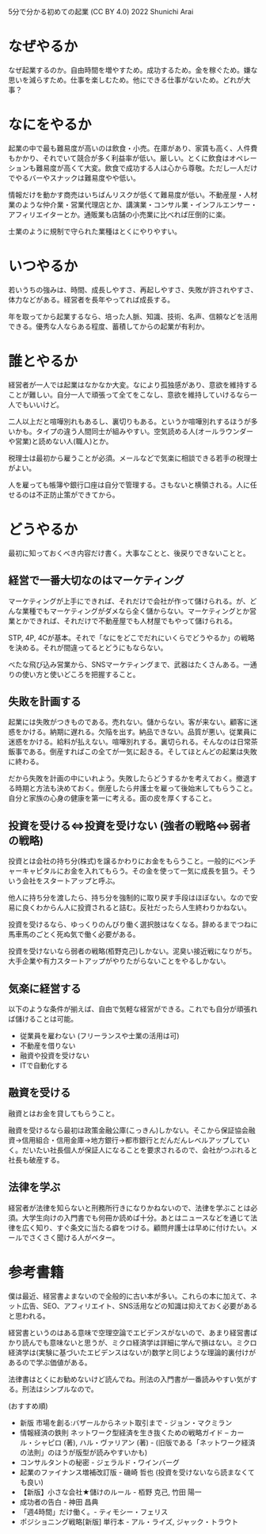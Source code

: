 5分で分かる初めての起業 (CC BY 4.0) 2022 Shunichi Arai

# なぜやるか

なぜ起業するのか。自由時間を増やすため。成功するため。金を稼ぐため。嫌な思いを減らすため。仕事を楽しむため。他にできる仕事がないため。どれが大事？

# なにをやるか

起業の中で最も難易度が高いのは飲食・小売。在庫があり、家賃も高く、人件費もかかり、それでいて競合が多く利益率が低い。厳しい。とくに飲食はオペレーションも難易度が高くて大変。飲食で成功する人は心から尊敬。ただし一人だけでやるバーやスナックは難易度やや低い。

情報だけを動かす商売はいちばんリスクが低くて難易度が低い。不動産屋・人材業のような仲介業・営業代理店とか、講演業・コンサル業・インフルエンサー・アフィリエイターとか。通販業も店舗の小売業に比べれば圧倒的に楽。

士業のように規制で守られた業種はとくにやりやすい。

# いつやるか

若いうちの強みは、時間、成長しやすさ、再起しやすさ、失敗が許されやすさ、体力などがある。経営者を長年やってれば成長する。

年を取ってから起業するなら、培った人脈、知識、技術、名声、信頼などを活用できる。優秀な人ならある程度、蓄積してからの起業が有利か。

# 誰とやるか

経営者が一人では起業はなかなか大変。なにより孤独感があり、意欲を維持することが難しい。自分一人で頑張って全てをこなし、意欲を維持していけるなら一人でもいいけど。

二人以上だと喧嘩別れもあるし、裏切りもある。というか喧嘩別れするほうが多いかも。タイプの違う人間同士が組みやすい。空気読める人(オールラウンダーや営業)と読めない人(職人)とか。

税理士は最初から雇うことが必須。メールなどで気楽に相談できる若手の税理士がよい。

人を雇っても帳簿や銀行口座は自分で管理する。さもないと横領される。人に任せるのは不正防止策ができてから。

# どうやるか

最初に知っておくべき内容だけ書く。大事なことと、後戻りできないことと。

## 経営で一番大切なのはマーケティング

マーケティングが上手にできれば、それだけで会社が作って儲けられる。が、どんな業種でもマーケティングがダメなら全く儲からない。マーケティングとか営業とかできれば、それだけで不動産屋でも人材屋でもやって儲けられる。

STP, 4P, 4Cが基本。それで「なにをどこでだれにいくらでどうやるか」の戦略を決める。それが間違ってるとどうにもならない。

べたな飛び込み営業から、SNSマーケティングまで、武器はたくさんある。一通りの使い方と使いどころを把握すること。

## 失敗を計画する

起業には失敗がつきものである。売れない。儲からない。客が来ない。顧客に迷惑をかける。納期に遅れる。欠陥を出す。納品できない。品質が悪い。従業員に迷惑をかける。給料が払えない。喧嘩別れする。裏切られる。そんなのは日常茶飯事である。倒産すればこの全てが一気に起きる。そしてほとんどの起業は失敗に終わる。

だから失敗を計画の中にいれよう。失敗したらどうするかを考えておく。撤退する時期と方法も決めておく。倒産したら弁護士を雇って後始末してもらうこと。自分と家族の心身の健康を第一に考える。面の皮を厚くすること。

## 投資を受ける<=>投資を受けない (強者の戦略<=>弱者の戦略)

投資とは会社の持ち分(株式)を譲るかわりにお金をもらうこと。一般的にベンチャーキャピタルにお金を入れてもらう。その金を使って一気に成長を狙う。そういう会社をスタートアップと呼ぶ。

他人に持ち分を渡したら、持ち分を強制的に取り戻す手段はほぼない。なので安易に良くわからん人に投資されると詰む。反社だったら人生終わりかねない。

投資を受けるなら、ゆっくりのんびり働く選択肢はなくなる。辞めるまでつねに馬車馬のごとく死ぬ気で働く必要がある。

投資を受けないなら弱者の戦略(栢野克己)しかない。泥臭い接近戦になりがち。大手企業や有力スタートアップがやりたがらないことをやるしかない。

## 気楽に経営する

以下のような条件が揃えば、自由で気軽な経営ができる。これでも自分が頑張れば儲けることは可能。

- 従業員を雇わない (フリーランスや士業の活用は可)
- 不動産を借りない
- 融資や投資を受けない
- ITで自動化する

## 融資を受ける

融資とはお金を貸してもらうこと。

融資を受けるなら最初は政策金融公庫(こっきん)しかない。そこから保証協会融資→信用組合・信用金庫→地方銀行→都市銀行とだんだんレベルアップしていく。だいたい社長個人が保証人になることを要求されるので、会社がつぶれると社長も破産する。

## 法律を学ぶ

経営者が法律を知らないと刑務所行きになりかねないので、法律を学ぶことは必須。大学生向けの入門書でも何冊か読めば十分。あとはニュースなどを通じて法律を広く知り、すぐ条文に当たる癖をつける。顧問弁護士は早めに付けたい。メールでさくさく聞ける人がベター。

# 参考書籍

僕は最近、経営書よまないので全般的に古い本が多い。これらの本に加えて、ネット広告、SEO、アフィリエイト、SNS活用などの知識は抑えておく必要があると思われる。

経営書というのはある意味で空理空論でエビデンスがないので、あまり経営書ばかり読んでも意味ないと思うが、ミクロ経済学は詳細に学んで損はない。ミクロ経済学は(実験に基づいたエビデンスはないが)数学と同じような理論的裏付けがあるので学ぶ価値がある。

法律書はとくにお勧めないけど読んでね。刑法の入門書が一番読みやすい気がする。刑法はシンプルなので。

(おすすめ順)
- 新版 市場を創る:バザールからネット取引まで - ジョン・マクミラン
- 情報経済の鉄則 ネットワーク型経済を生き抜くための戦略ガイド – カール・シャピロ  (著), ハル・ヴァリアン (著) - (旧版である「ネットワーク経済の法則」のほうが版型が読みやすいかも)
- コンサルタントの秘密 - ジェラルド・ワインバーグ
- 起業のファイナンス増補改訂版 - 磯崎 哲也 (投資を受けないなら読まなくても良い)
- 【新版】小さな会社★儲けのルール - 栢野 克己, 竹田 陽一
- 成功者の告白 - 神田 昌典
- 「週4時間」だけ働く。- ティモシー・フェリス
- ポジショニング戦略[新版] 単行本 - アル・ライズ, ジャック・トラウト
